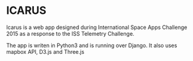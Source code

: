 <h1> ICARUS </h1>
<p> Icarus is a web app designed during International Space Apps Challenge 2015 as a response to the ISS Telemetry Challenge.  </p>
<p> The app is writen in Python3 and is running over Django. It also uses mapbox API, D3.js and Three.js </p>
